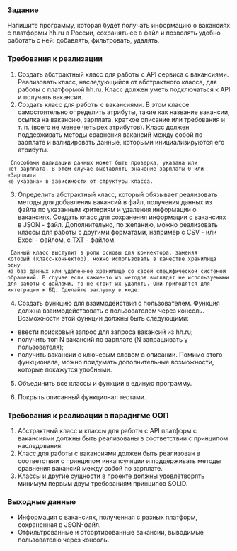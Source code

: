 ### Задание

Напишите программу, которая будет получать информацию о вакансиях с платформы hh.ru в России, сохранять ее в файл и
позволять удобно работать с ней: добавлять, фильтровать, удалять.

### Требования к реализации

1. Создать абстрактный класс для работы с API сервиса с вакансиями. Реализовать класс, наследующийся от абстрактного
   класса, для работы с платформой hh.ru. Класс должен уметь подключаться к API и получать вакансии.
2. Создать класс для работы с вакансиями. В этом классе самостоятельно определить атрибуты, такие как название
   вакансии, ссылка на вакансию, зарплата, краткое описание или требования и т. п. (всего не менее четырех атрибутов).
   Класс должен поддерживать методы сравнения вакансий между собой по зарплате и валидировать данные, которыми
   инициализируются его атрибуты.

<code> Способами валидации данных может быть проверка, указана или нет зарплата. В этом случае выставлять значение зарплаты 0 или «Зарплата не указана» в зависимости от структуры класса. </code>

3. Определить абстрактный класс, который обязывает реализовать методы для добавления вакансий в файл, получения данных
   из файла по указанным критериям и удаления информации о вакансиях. Создать класс для сохранения информации о
   вакансиях в JSON - файл. Дополнительно, по желанию, можно реализовать классы для работы с другими форматами,
   например с CSV - или Excel - файлом, с TXT - файлом.

<code> Данный класс выступит в роли основы для коннектора, заменяя который (класс-коннектор), можно использовать в качестве хранилища одну из баз данных или удаленное хранилище со своей специфической системой обращений.
В случае если какие-то из методов выглядят не используемыми для работы с файлами, то не стоит их удалять. Они пригодятся для интеграции к БД. Сделайте заглушку в коде. </code>

4. Создать функцию для взаимодействия с пользователем. Функция должна взаимодействовать с пользователем через консоль.
   Возможности этой функции должны быть следующими:

* ввести поисковый запрос для запроса вакансий из hh.ru;
* получить топ N вакансий по зарплате (N запрашивать у пользователя);
* получить вакансии с ключевым словом в описании.
  Помимо этого функционала, можно придумать дополнительные возможности, которые покажутся удобными.

5. Объединить все классы и функции в единую программу.

6. Покрыть описанный функционал тестами.

### Требования к реализации в парадигме ООП

1. Абстрактный класс и классы для работы с API платформ с вакансиями должны быть реализованы в соответствии с принципом
   наследования.
2. Класс для работы с вакансиями должен быть реализован в соответствии с принципом инкапсуляции и поддерживать методы
   сравнения вакансий между собой по зарплате.
3. Классы и другие сущности в проекте должны удовлетворять минимум первым двум требованиям принципов SOLID.

### Выходные данные

* Информация о вакансиях, полученная с разных платформ, сохраненная в JSON-файл.
* Отфильтрованные и отсортированные вакансии, выводимые пользователю через консоль.
